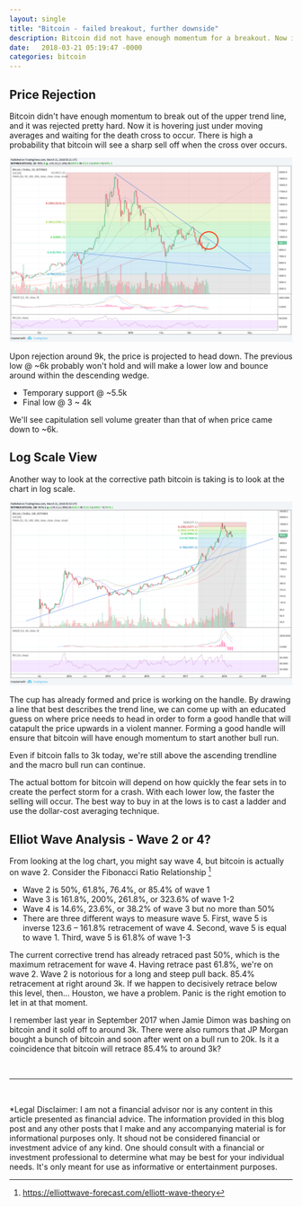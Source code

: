 ```yaml
---
layout: single
title: "Bitcoin - failed breakout, further downside"
description: Bitcoin did not have enough momentum for a breakout. Now it is under the moving averages and is heading directly into the death cross. It is very likely that price will see a sharp sell off and head down to .786 fib retrace where it will likely bottom and see a sharp reversal.
date:   2018-03-21 05:19:47 -0000
categories: bitcoin
---
```


## Price Rejection

Bitcoin didn't have enough momentum to break out of the upper trend line, and it was rejected pretty hard. Now it is hovering just under moving averages and waiting for the death cross to occur. There is high a probability that bitcoin will see a sharp sell off when the cross over occurs.

![a](/assets/images/bitcoin-death-cross-2018-03-20.png)

Upon rejection around 9k, the price is projected to head down. The previous low @ ~6k probably won't hold and will make a lower low and bounce around within the descending wedge.

- Temporary support @ ~5.5k
- Final low @ 3 ~ 4k

We'll see capitulation sell volume greater than that of when price came down to ~6k.

## Log Scale View

Another way to look at the corrective path bitcoin is taking is to look at the chart in log scale. 

![a](/assets/images/bitcoin-log-scale-2018-03-20.png)

The cup has already formed and price is working on the handle. By drawing a line that best describes the trend line, we can come up with an educated guess on where price needs to head in order to form a good handle that will catapult the price upwards in a violent manner. Forming a good handle will ensure that bitcoin will have enough momentum to start another bull run.

Even if bitcoin falls to 3k today, we're still above the ascending trendline and the macro bull run can continue. 

The actual bottom for bitcoin will depend on how quickly the fear sets in to create the perfect storm for a crash. With each lower low, the faster the selling will occur. The best way to buy in at the lows is to cast a ladder and use the dollar-cost averaging technique. 

## Elliot Wave Analysis - Wave 2 or 4?

From looking at the log chart, you might say wave 4, but bitcoin is actually on wave 2. Consider the Fibonacci Ratio Relationship [^1]

- Wave 2 is 50%, 61.8%, 76.4%, or 85.4% of wave 1
- Wave 3 is 161.8%, 200%, 261.8%, or 323.6% of wave 1-2
- Wave 4 is 14.6%, 23.6%, or 38.2% of wave 3 but no more than 50%
- There are three different ways to measure wave 5. First, wave 5 is inverse 123.6 – 161.8% retracement of wave 4. Second, wave 5 is equal to wave 1. Third, wave 5 is 61.8% of wave 1-3

The current corrective trend has already retraced past 50%, which is the maximum retracement for wave 4. Having retrace past 61.8%, we're on wave 2. Wave 2 is notorious for a long and steep pull back. 85.4% retracement at right around 3k. If we happen to decisively retrace below this level, then... Houston, we have a problem. Panic is the right emotion to let in at that moment.

I remember last year in September 2017 when Jamie Dimon was bashing on bitcoin and it sold off to around 3k. There were also rumors that JP Morgan bought a bunch of bitcoin and soon after went on a bull run to 20k. Is it a coincidence that bitcoin will retrace 85.4% to around 3k? 

<br/>

---

<br/>

*Legal Disclaimer: I am not a financial advisor nor is any content in this article presented as financial advice. The information provided in this blog post and any other posts that I make and any accompanying material is for informational purposes only. It shoud not be considered financial or investment advice of any kind. One should consult with a financial or investment professional to determine what may be best for your individual needs. It's only meant for use as informative or entertainment purposes.


[^1]: https://elliottwave-forecast.com/elliott-wave-theory
